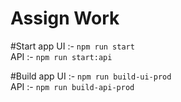 # Assign Work

#Start app
UI :- `npm run start`
<br>
API :- `npm run start:api`

#Build app
UI :- `npm run build-ui-prod`
<br>
API :- `npm run build-api-prod`
